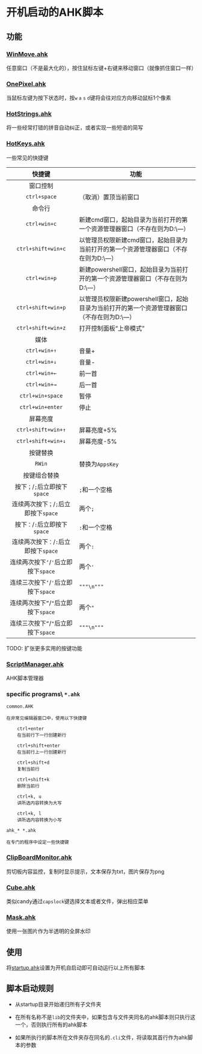 # 开机启动的AHK脚本

## 功能

### [WinMove.ahk](./startup/WinMove.ahk)

任意窗口（不是最大化的），按住鼠标左键+右键来移动窗口（就像抓住窗口一样）

### [OnePixel.ahk](./startup/OnePixel.ahk)

当鼠标左键为按下状态时，按`w` `a` `s` `d`键将会往对应方向移动鼠标1个像素

### [HotStrings.ahk](./startup/HotStrings.ahk)

将一些经常打错的拼音自动纠正，或者实现一些短语的简写

### [HotKeys.ahk](./startup/HotKeys.ahk)

一些常见的快捷键

|快捷键|功能|
|:---:|----|
|窗口控制|
|`ctrl+space`|（取消）置顶当前窗口|
|命令行|
|`ctrl+win+c`|新建cmd窗口，起始目录为当前打开的第一个资源管理器窗口（不存在则为D:\—）|
|`ctrl+shift+win+c`|以管理员权限新建cmd窗口，起始目录为当前打开的第一个资源管理器窗口（不存在则为D:\—）|
|`ctrl+win+p`|新建powershell窗口，起始目录为当前打开的第一个资源管理器窗口（不存在则为D:\—）|
|`ctrl+shift+win+p`|以管理员权限新建powershell窗口，起始目录为当前打开的第一个资源管理器窗口（不存在则为D:\—）|
|`ctrl+shift+win+z`|打开控制面板“上帝模式”|
|媒体|
|`ctrl+win+↑`|音量+|
|`ctrl+win+↓`|音量-|
|`ctrl+win+←`|前一首|
|`ctrl+win+→`|后一首|
|`ctrl+win+space`|暂停|
|`ctrl+win+enter`|停止|
|屏幕亮度|
|`ctrl+shift+win+↑`|屏幕亮度+5%|
|`ctrl+shift+win+↓`|屏幕亮度-5%|
|按键替换|
|`RWin`|替换为`AppsKey`|
|按键组合替换|
|按下`；`/`;`后立即按下`space`|`;`和一个空格|
|连续两次按下`；`/`;`后立即按下`space`|两个`;`|
|按下`：`/`:`后立即按下`space`|`:`和一个空格|
|连续两次按下`：`/`:`后立即按下`space`|两个`:`|
|连续两次按下`‘`/`'`后立即按下`space`|两个`'`|
|连续三次按下`‘`/`'`后立即按下`space`|`"""\n"""`|
|连续两次按下`“`/`"`后立即按下`space`|两个`"`|
|连续三次按下`“`/`"`后立即按下`space`|`"""\n"""`|

TODO: 扩张更多实用的按键功能

### [ScriptManager.ahk](./startup/ScriptManager.ahk)

AHK脚本管理器

### specific programs\ `*.ahk`

```txtfile
common.AHK

在非常见编辑器窗口中，使用以下快捷键

    ctrl+enter
    在当前行下一行创建新行

    ctrl+shift+enter
    在当前行上一行创建新行

    ctrl+shift+d
    复制当前行

    ctrl+shift+k
    删除当前行

    ctrl+k, u
    讲所选内容转换为大写

    ctrl+k, l
    讲所选内容转换为小写

ahk_* *.ahk

在专门的程序中设定一些快捷键
```

### [ClipBoardMonitor.ahk](./startup/ClipBoardMonitor/ClipBoardMonitor.ahk)

剪切板内容监控，复制时显示提示，文本保存为txt，图片保存为png

### [Cube.ahk](./startup/Cube/Cube.ahk)

类似candy通过`capslock`键选择文本或者文件，弹出相应菜单

### [Mask.ahk](./startup/Mask/Mask.ahk)

使用一张图片作为半透明的全屏水印

## 使用

将[startup.ahk](startup.ahk)设置为开机自启动即可自动运行以上所有脚本

## 脚本启动规则

+ 从startup目录开始递归所有子文件夹

+ 在所有名称不是`lib`的文件夹中，如果包含与文件夹同名的ahk脚本则只执行这一个，否则执行所有的ahk脚本

+ 如果所执行的脚本所在文件夹存在同名的`.cli`文件，将读取其首行作为ahk脚本的参数
